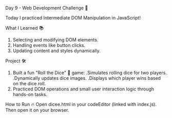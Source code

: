 Day 9 - Web Development Challenge 🚀

Today I practiced Intermediate DOM Manipulation in JavaScript!

What I Learned 📚
1. Selecting and modifying DOM elements.
2. Handling events like button clicks.
3. Updating content and styles dynamically.

Project 🛠️
1. Built a fun "Roll the Dice" 🎲 game:
    .Simulates rolling dice for two players.
    .Dynamically updates dice images.
    .Displays which player wins based on the dice roll.
2. Practiced DOM operations and small user interaction logic through hands-on tasks.

How to Run 🔥
Open dicee.html in your codeEditor (linked with index.js).
Then open it on your browser.
